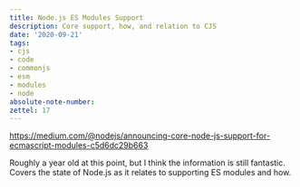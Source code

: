 ```yaml
---
title: Node.js ES Modules Support
description: Core support, how, and relation to CJS
date: '2020-09-21'
tags:
- cjs
- code
- commonjs
- esm
- modules
- node
absolute-note-number: 
zettel: 17
---
```




https://medium.com/@nodejs/announcing-core-node-js-support-for-ecmascript-modules-c5d6dc29b663



Roughly a year old at this point, but I think the information is still fantastic. Covers the state of Node.js as it relates to supporting ES modules and how.
